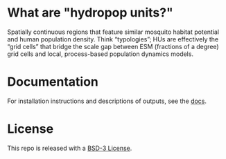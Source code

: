 # What are "hydropop units?"
Spatially continuous regions that feature similar mosquito habitat potential and human population density. Think “typologies”; HUs are effectively the “grid cells” that bridge the scale gap between ESM (fractions of a degree) grid cells and local, process-based population dynamics models.

# Documentation
For installation instructions and descriptions of outputs, see the [docs](https://lanl.github.io/hydropop/).

# License
This repo is released with a [BSD-3 License](https://github.com/lanl/hydropop/blob/main/LICENSE).